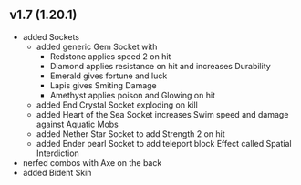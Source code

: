 ## v1.7 (1.20.1)
- added Sockets
  - added generic Gem Socket with 
    - Redstone applies speed 2 on hit
    - Diamond applies resistance on hit and increases Durability
    - Emerald gives fortune and luck
    - Lapis gives Smiting Damage
    - Amethyst applies poison and Glowing on hit
  - added End Crystal Socket exploding on kill
  - added Heart of the Sea Socket increases Swim speed and damage against Aquatic Mobs
  - added Nether Star Socket to add Strength 2 on hit
  - added Ender pearl Socket to add teleport block Effect called Spatial Interdiction
- nerfed combos with Axe on the back
- added Bident Skin
